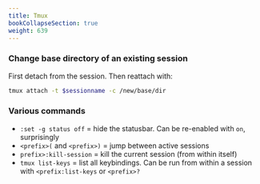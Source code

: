 ```yaml
---
title: Tmux
bookCollapseSection: true
weight: 639
---
```


### Change base directory of an existing session

First detach from the session. Then reattach with:

```bash
tmux attach -t $sessionname -c /new/base/dir
```

### Various commands

* `:set -g status off` = hide the statusbar. Can be re-enabled with `on`, surprisingly
* `<prefix>(` and `<prefix>)` = jump between active sessions
* `prefix>:kill-session` = kill the current session (from within itself)
* `tmux list-keys` = list all keybindings. Can be run from within a session with `<prefix:list-keys` or `<prefix>?`
